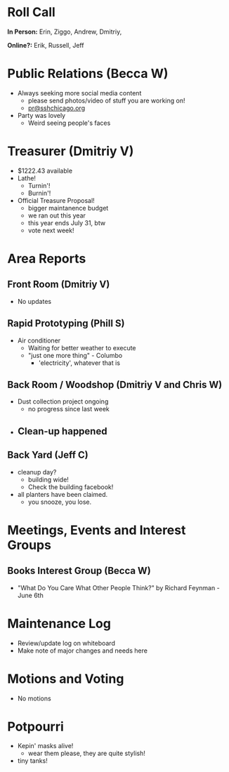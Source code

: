 # Roll Call
**In Person:** Erin, Ziggo, Andrew, Dmitriy, 

**Online?:**  Erik, Russell, Jeff


# Public Relations (Becca W)
- Always seeking more social media content
  - please send photos/video of stuff you are working on!
  - pr@sshchicago.org
- Party was lovely
  - Weird seeing people's faces

# Treasurer (Dmitriy V)
- $1222.43 available
- Lathe!
  - Turnin'!
  - Burnin'!
- Official Treasure Proposal!
  - bigger maintanence budget
  - we ran out this year
  - this year ends July 31, btw
  - vote next week!
# Area Reports
## Front Room (Dmitriy V)
- No updates
## Rapid Prototyping (Phill S)
- Air conditioner
  - Waiting for better weather to execute
  - "just one more thing" - Columbo
    - 'electricity', whatever that is
## Back Room / Woodshop (Dmitriy V and Chris W)
- Dust collection project ongoing
  - no progress since last week
- Clean-up happened
  - 
## Back Yard (Jeff C)
- cleanup day?
  - building wide!
  - Check the building facebook!
- all planters have been claimed.
  - you snooze, you lose.
# Meetings, Events and Interest Groups

## Books Interest Group (Becca W)
- "What Do You Care What Other People Think?" by Richard Feynman - June 6th
# Maintenance Log
- Review/update log on whiteboard
- Make note of major changes and needs here
# Motions and Voting
- No motions
# Potpourri
- Kepin' masks alive!
  - wear them please, they are quite stylish!
- tiny tanks!
